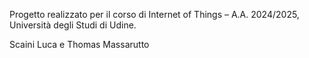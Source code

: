 Progetto realizzato per il corso di Internet of Things – A.A. 2024/2025, Università degli Studi di Udine. 

Scaini Luca e Thomas Massarutto